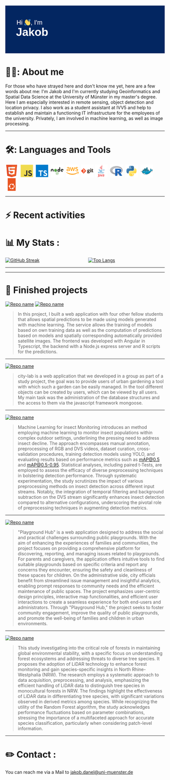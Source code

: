 ![Header](/header.png "My Header")

# 👨‍💻: About me

For those who have strayed here and don't know me yet, here are a few words about me: I'm Jakob and I'm currently studying Geoinformatics and Spatial Data Science at the University of Münster in my master's degree. Here I am especially interested in remote sensing, object detection and location privacy. I also work as a student assistant at IVV5 and help to establish and maintain a functioning IT infrastructure for the employees of the university. Privately, I am involved in machine learning, as well as image processing. 

---
# 🛠️: Languages and Tools

<div>
  <img src="https://github.com/devicons/devicon/blob/master/icons/html5/html5-original.svg" title="HTML5" alt="HTML" width="40" height="40"/>&nbsp;
  <img src="https://github.com/devicons/devicon/blob/master/icons/javascript/javascript-original.svg" title="JavaScript" alt="JavaScript" width="40" height="40"/>&nbsp;
  <img src="https://github.com/devicons/devicon/blob/master/icons/typescript/typescript-original.svg" title="TypeScript" alt="TypeScript" width="40" height="40"/>&nbsp;
  <img src="https://github.com/devicons/devicon/blob/master/icons/nodejs/nodejs-original-wordmark.svg" title="NodeJS" alt="NodeJS" width="40" height="40"/>&nbsp;
  <img src="https://github.com/devicons/devicon/blob/master/icons/amazonwebservices/amazonwebservices-plain-wordmark.svg" title="AWS" alt="AWS" width="40" height="40"/>&nbsp;
  <img src="https://github.com/devicons/devicon/blob/master/icons/git/git-original-wordmark.svg" title="Git" **alt="Git" width="40" height="40"/>
  <img src="https://github.com/devicons/devicon/blob/master/icons/java/java-original-wordmark.svg" title="Java" alt="Java" width="40" height="40"/>&nbsp;
  <img src="https://github.com/devicons/devicon/blob/master/icons/r/r-original.svg" title="R" alt="R" width="40" height="40"/>&nbsp;
  <img src="https://github.com/devicons/devicon/blob/master/icons/python/python-original.svg" title="Python" alt="Python" width="40" height="40"/>&nbsp;
  <img src="https://github.com/devicons/devicon/blob/master/icons/docker/docker-original.svg" title="Docker" alt="Docker" width="40" height="40"/>&nbsp;
  <img src="https://github.com/devicons/devicon/blob/master/icons/ubuntu/ubuntu-plain.svg" title="Ubuntu" alt="Ubuntu" width="40" height="40"/>&nbsp;
	</div>


---

# ⚡ Recent activities
<!--START_SECTION:activity--> 

# 📊 My Stats :
<div style="display: flex;">
  <div style="flex-basis: 50%; margin-right: 20px;">
    <a href="https://git.io/streak-stats">
      <img src="http://github-readme-streak-stats.herokuapp.com?user=jakobdanel&theme=dark&date_format=j%20M%5B%20Y%5D" alt="GitHub Streak" style="width: 100%; height: auto;">
    </a>
  </div>
  <div style="flex-basis: 50%;">
    <a href="https://github.com/anuraghazra/github-readme-stats">
      <img src="https://github-readme-stats.vercel.app/api/top-langs/?username=jakobdanel&layout=compact&theme=vision-friendly-dark&count_private=true" alt="Top Langs" style="width: 100%; height: auto;">
    </a>
  </div>
</div>

---


---

# 🧊 Finished projects 
[![Repo name](https://github-readme-stats.vercel.app/api/pin/?username=geo-tech-project&repo=frontend&show_owner=true)](https://github.com/geo-tech-project/frontend)
[![Repo name](https://github-readme-stats.vercel.app/api/pin/?username=geo-tech-project&repo=backend&show_owner=true)](https://github.com/geo-tech-project/backend)

> In this project, I built a web application with four other fellow students that allows spatial predictions to be made using models generated with machine learning. The service allows the training of models based on own training data as well as the computation of predictions based on models and spatially corresponding automatically provided satellite images. The frontend was developed with Angular in Typescript, the backend with a Node.js express server and R scripts for the predictions.



---
[![Repo name](https://github-readme-stats.vercel.app/api/pin/?username=jakobdanel&repo=city-lab&show_owner=true)](https://github.com/jakobdanel/city-lab)
<br>
> city-lab is a web application that we developed in a group as part of a study project, the goal was to provide users of urban gardening a tool with which such a garden can be easily managed. In the tool different objects can be created by users, which can be viewed by all users. My main task was the administration of the database structures and the access to them via the javascript framework mongoose.

---
[![Repo name](https://github-readme-stats.vercel.app/api/pin/?username=freds-dev&repo=ML4IM&show_owner=true)](https://github.com/freds-dev/ML4IM/)
<br>
> Machine Learning for insect Monitoring introduces an method employing machine learning to monitor insect populations within complex outdoor settings, underlining the pressing need to address insect decline. The approach encompasses manual annotation, preprocessing of RGB and DVS videos, dataset curation, cross-validation procedures, training detection models using YOLO, and evaluating results based on performance metrics such as mAP@0.5 and mAP@0.5-0.95. Statistical analyses, including paired t-Tests, are employed to assess the efficacy of diverse preprocessing techniques in bolstering detection performance. Through systematic experimentation, the study scrutinizes the impact of various preprocessing methods on insect detection across different input streams. Notably, the integration of temporal filtering and background subtraction on the DVS stream significantly enhances insect detection compared to alternative configurations, underscoring the pivotal role of preprocessing techniques in augmenting detection metrics.

---
[![Repo name](https://github-readme-stats.vercel.app/api/pin/?username=freds-dev&repo=GIS&show_owner=true)](https://github.com/freds-dev/GIS/)
<br>
> "Playground Hub" is a web application designed to address the social and practical challenges surrounding public playgrounds. With the aim of enhancing the experiences of families and communities, the project focuses on providing a comprehensive platform for discovering, reporting, and managing issues related to playgrounds. For parents and caregivers, the application offers intuitive tools to find suitable playgrounds based on specific criteria and report any concerns they encounter, ensuring the safety and cleanliness of these spaces for children. On the administrative side, city officials benefit from streamlined issue management and insightful analytics, enabling prompt responses to community needs and the efficient maintenance of public spaces. The project emphasizes user-centric design principles, interactive map functionalities, and efficient user interactions to create a seamless experience for both end-users and administrators. Through "Playground Hub," the project seeks to foster community engagement, improve the quality of public playgrounds, and promote the well-being of families and children in urban environments.

---

[![Repo name](https://github-readme-stats.vercel.app/api/pin/?username=jakobdanel&repo=lidar-forest-analysis&show_owner=true)](https://github.com/jakobdanel/lidar-forest-analysis)
<br>
> This study investigating into the critical role of forests in maintaining global environmental stability, with a specific focus on understanding forest ecosystems and addressing threats to diverse tree species. It proposes the adoption of LiDAR technology to enhance forest monitoring and gain species-specific insights in North Rhine-Westphalia (NRW). The research employs a systematic approach to data acquisition, preprocessing, and analysis, emphasizing the efficient handling of LiDAR data to distinguish tree species in monocultural forests in NRW. The findings highlight the effectiveness of LiDAR data in differentiating tree species, with significant variations observed in derived metrics among species. While recognizing the utility of the Random Forest algorithm, the study acknowledges performance fluctuations based on parameter combinations, stressing the importance of a multifaceted approach for accurate species classification, particularly when considering patch-level information.

---

# ✏️ Contact :

You can reach me via a Mail to [jakob.danel@uni-muenster.de](mailto:jdanel@uni-muenster.de)
